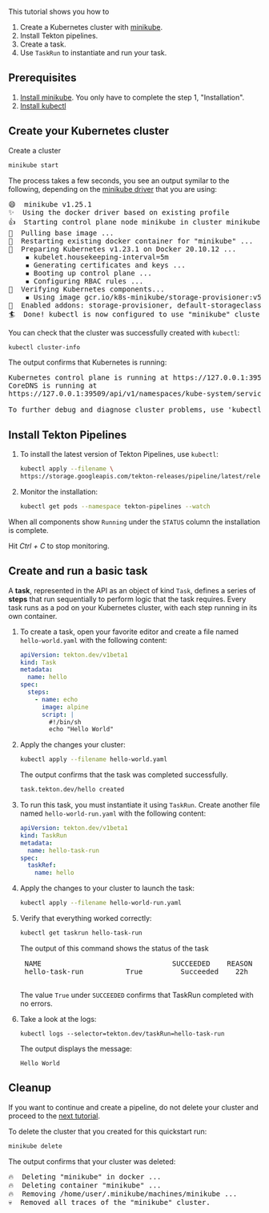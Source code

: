 <!--
---
title: "Getting started with Tasks"
likTitle: "Tasks"
weight: 1
description: >
  Set up and run your first Tekton task
---
-->

This tutorial shows you how to 

1. Create a Kubernetes cluster with [minikube](https://minikube.sigs.k8s.io/).
1. Install Tekton pipelines.
1. Create a task.
1. Use `TaskRun` to instantiate and run your task.

## Prerequisites

1.  [Install minikube](https://minikube.sigs.k8s.io/docs/start/). You only have
    to complete the step 1, "Installation".
1.  [Install kubectl](https://kubernetes.io/docs/tasks/tools/#kubectl)

## Create your Kubernetes cluster

Create a cluster

```bash
minikube start
```

The process takes a few seconds, you see an output symilar to the following,
depending on the [minikube driver](https://minikube.sigs.k8s.io/docs/drivers/)
that you are using:

<pre>
😄  minikube v1.25.1
✨  Using the docker driver based on existing profile
👍  Starting control plane node minikube in cluster minikube
🚜  Pulling base image ...
🔄  Restarting existing docker container for "minikube" ...
🐳  Preparing Kubernetes v1.23.1 on Docker 20.10.12 ...
    ▪ kubelet.housekeeping-interval=5m
    ▪ Generating certificates and keys ...
    ▪ Booting up control plane ...
    ▪ Configuring RBAC rules ...
🔎  Verifying Kubernetes components...
    ▪ Using image gcr.io/k8s-minikube/storage-provisioner:v5
🌟  Enabled addons: storage-provisioner, default-storageclass
🏄  Done! kubectl is now configured to use "minikube" cluster and "default" namespace by default
</pre>

You can check that the cluster was successfully created with `kubectl`:

```bash
kubectl cluster-info
```

The output confirms that Kubernetes is running:

<pre>
Kubernetes control plane is running at https://127.0.0.1:39509
CoreDNS is running at
https://127.0.0.1:39509/api/v1/namespaces/kube-system/services/kube-dns:dns/proxy

To further debug and diagnose cluster problems, use 'kubectl cluster-info dump'.
</pre>

## Install Tekton Pipelines

1. To install the latest version of Tekton Pipelines, use `kubectl`:

   ```bash
   kubectl apply --filename \
   https://storage.googleapis.com/tekton-releases/pipeline/latest/release.yaml
   ```

1. Monitor the installation:

   ```bash
   kubectl get pods --namespace tekton-pipelines --watch
   ```

When all components show `Running` under the `STATUS` column the installation
is complete.

Hit *Ctrl + C* to stop monitoring.

## Create and run a basic task

A **task**, represented in the API as an object of kind `Task`, defines a
series of **steps** that run sequentially to perform logic that the task
requires. Every task runs as a pod on your Kubernetes cluster, with each step
running in its own container.

1.  To create a task, open your favorite editor and create a file named
    `hello-world.yaml` with the following content:

    ```yaml
    apiVersion: tekton.dev/v1beta1
    kind: Task
    metadata:
      name: hello
    spec:
      steps:
        - name: echo
          image: alpine
          script: |
            #!/bin/sh
            echo "Hello World"
    ```

    


1.  Apply the changes your cluster:

    ```bash
    kubectl apply --filename hello-world.yaml
    ```

      The output confirms that the task was completed successfully.

      ```bash
      task.tekton.dev/hello created
      ```

1.  To run this task, you must instantiate it using `TaskRun`. Create another
    file named `hello-world-run.yaml` with the following content:

    ```yaml
    apiVersion: tekton.dev/v1beta1
    kind: TaskRun
    metadata:
      name: hello-task-run
    spec:
      taskRef:
        name: hello
    ```

1.  Apply the changes to your cluster to launch the task:

    ```bash
    kubectl apply --filename hello-world-run.yaml
    ``` 

1.  Verify that everything worked correctly:

    ```bash
    kubectl get taskrun hello-task-run
    ```

    The output of this command shows the status of the task

     <pre>
     NAME                               SUCCEEDED    REASON       STARTTIME   COMPLETIONTIME
     hello-task-run          True         Succeeded    22h         22h
     </pre>

    The value `True` under `SUCCEEDED` confirms that TaskRun completed with no errors.


1.  Take a look at the logs:

    ```
    kubectl logs --selector=tekton.dev/taskRun=hello-task-run
    ```

    The output displays the message:

    ```
    Hello World
    ```

## Cleanup

If you want to continue and create a pipeline, do not delete your cluster and
proceed to the [next tutorial](/docs/getting-started/pipelines/).

To delete the cluster that you created for this quickstart run:

```bash
minikube delete
```

The output confirms that your cluster was deleted:

<pre>
🔥  Deleting "minikube" in docker ...
🔥  Deleting container "minikube" ...
🔥  Removing /home/user/.minikube/machines/minikube ...
💀  Removed all traces of the "minikube" cluster.
</pre>
